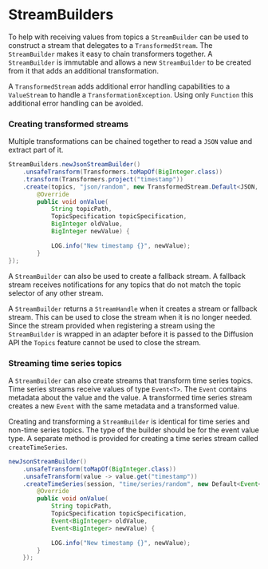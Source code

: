 
# StreamBuilders

To help with receiving values from topics a `StreamBuilder` can be used to construct a stream that delegates to a
`TransformedStream`. The `StreamBuilder` makes it easy to chain transformers together. A `StreamBuilder` is
immutable and allows a new `StreamBuilder` to be created from it that adds an additional transformation.

A `TransformedStream` adds additional error handling capabilities to a `ValueStream` to handle a
`TransformationException`. Using only `Function` this additional error handling can be avoided.

### Creating transformed streams

Multiple transformations can be chained together to read a `JSON` value and extract part of it.

```java
StreamBuilders.newJsonStreamBuilder()
    .unsafeTransform(Transformers.toMapOf(BigInteger.class))
    .transform(Transformers.project("timestamp"))
    .create(topics, "json/random", new TransformedStream.Default<JSON, BigInteger>() {
        @Override
        public void onValue(
            String topicPath,
            TopicSpecification topicSpecification,
            BigInteger oldValue,
            BigInteger newValue) {

            LOG.info("New timestamp {}", newValue);
        }
});
```

A `StreamBuilder` can also be used to create a fallback stream. A fallback stream receives notifications for any topics
that do not match the topic selector of any other stream.

A `StreamBuilder` returns a `StreamHandle` when it creates a stream or fallback stream. This can be used to close the
stream when it is no longer needed. Since the stream provided when registering a stream using the `StreamBuilder` is
wrapped in an adapter before it is passed to the Diffusion API the `Topics` feature cannot be used to close the stream.

### Streaming time series topics

A `StreamBuilder` can also create streams that transform time series topics.
Time series streams receive values of type `Event<T>`.
The `Event` contains metadata about the value and the value.
A transformed time series stream creates a new `Event` with the same metadata and a transformed value.

Creating and transforming a `StreamBuilder` is identical for time series and non-time series topics.
The type of the builder should be for the event value type.
A separate method is provided for creating a time series stream called `createTimeSeries`.

```java
newJsonStreamBuilder()
    .unsafeTransform(toMapOf(BigInteger.class))
    .unsafeTransform(value -> value.get("timestamp"))
    .createTimeSeries(session, "time/series/random", new Default<Event<JSON>, Event<BigInteger>>() {
        @Override
        public void onValue(
            String topicPath,
            TopicSpecification topicSpecification,
            Event<BigInteger> oldValue,
            Event<BigInteger> newValue) {

            LOG.info("New timestamp {}", newValue);
        }
    });
```